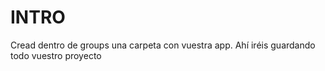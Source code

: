 # INTRO
Cread dentro de groups una carpeta con vuestra app. Ahí iréis guardando todo vuestro proyecto